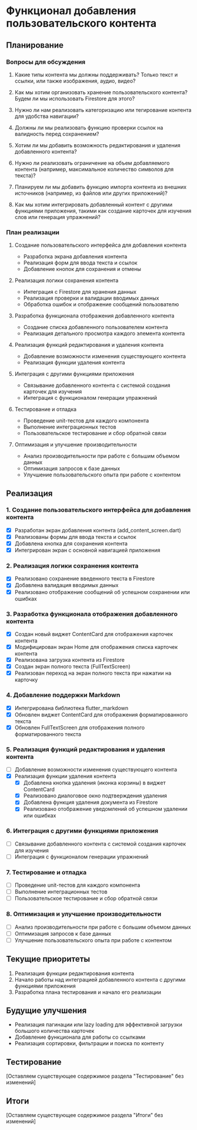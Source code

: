 # Функционал добавления пользовательского контента

## Планирование

### Вопросы для обсуждения

1. Какие типы контента мы должны поддерживать? Только текст и ссылки, или также изображения, аудио, видео?

2. Как мы хотим организовать хранение пользовательского контента? Будем ли мы использовать Firestore для этого?

3. Нужно ли нам реализовать категоризацию или тегирование контента для удобства навигации?

4. Должны ли мы реализовать функцию проверки ссылок на валидность перед сохранением?

5. Хотим ли мы добавить возможность редактирования и удаления добавленного контента?

6. Нужно ли реализовать ограничение на объем добавляемого контента (например, максимальное количество символов для текста)?

7. Планируем ли мы добавить функцию импорта контента из внешних источников (например, из файлов или других приложений)?

8. Как мы хотим интегрировать добавленный контент с другими функциями приложения, такими как создание карточек для изучения слов или генерация упражнений?

### План реализации

1. Создание пользовательского интерфейса для добавления контента
   - Разработка экрана добавления контента
   - Реализация форм для ввода текста и ссылок
   - Добавление кнопок для сохранения и отмены

2. Реализация логики сохранения контента
   - Интеграция с Firestore для хранения данных
   - Реализация проверки и валидации вводимых данных
   - Обработка ошибок и отображение сообщений пользователю

3. Разработка функционала отображения добавленного контента
   - Создание списка добавленного пользователем контента
   - Реализация детального просмотра каждого элемента контента

4. Реализация функций редактирования и удаления контента
   - Добавление возможности изменения существующего контента
   - Реализация функции удаления контента

5. Интеграция с другими функциями приложения
   - Связывание добавленного контента с системой создания карточек для изучения
   - Интеграция с функционалом генерации упражнений

6. Тестирование и отладка
   - Проведение unit-тестов для каждого компонента
   - Выполнение интеграционных тестов
   - Пользовательское тестирование и сбор обратной связи

7. Оптимизация и улучшение производительности
   - Анализ производительности при работе с большим объемом данных
   - Оптимизация запросов к базе данных
   - Улучшение пользовательского опыта при работе с контентом

## Реализация

### 1. Создание пользовательского интерфейса для добавления контента

- [x] Разработан экран добавления контента (add_content_screen.dart)
- [x] Реализованы формы для ввода текста и ссылок
- [x] Добавлена кнопка для сохранения контента
- [x] Интегрирован экран с основной навигацией приложения

### 2. Реализация логики сохранения контента

- [x] Реализовано сохранение введенного текста в Firestore
- [x] Добавлена валидация вводимых данных
- [x] Реализовано отображение сообщений об успешном сохранении или ошибках

### 3. Разработка функционала отображения добавленного контента

- [x] Создан новый виджет ContentCard для отображения карточек контента
- [x] Модифицирован экран Home для отображения списка карточек контента
- [x] Реализована загрузка контента из Firestore
- [x] Создан экран полного текста (FullTextScreen)
- [x] Реализован переход на экран полного текста при нажатии на карточку

### 4. Добавление поддержки Markdown

- [x] Интегрирована библиотека flutter_markdown
- [x] Обновлен виджет ContentCard для отображения форматированного текста
- [x] Обновлен FullTextScreen для отображения полного форматированного текста

### 5. Реализация функций редактирования и удаления контента

- [ ] Добавление возможности изменения существующего контента
- [x] Реализация функции удаления контента
  - [x] Добавлена кнопка удаления (иконка корзины) в виджет ContentCard
  - [x] Реализовано диалоговое окно подтверждения удаления
  - [x] Добавлена функция удаления документа из Firestore
  - [x] Реализовано отображение уведомлений об успешном удалении или ошибках

### 6. Интеграция с другими функциями приложения

- [ ] Связывание добавленного контента с системой создания карточек для изучения
- [ ] Интеграция с функционалом генерации упражнений

### 7. Тестирование и отладка

- [ ] Проведение unit-тестов для каждого компонента
- [ ] Выполнение интеграционных тестов
- [ ] Пользовательское тестирование и сбор обратной связи

### 8. Оптимизация и улучшение производительности

- [ ] Анализ производительности при работе с большим объемом данных
- [ ] Оптимизация запросов к базе данных
- [ ] Улучшение пользовательского опыта при работе с контентом

## Текущие приоритеты

1. Реализация функции редактирования контента
2. Начало работы над интеграцией добавленного контента с другими функциями приложения
3. Разработка плана тестирования и начало его реализации

## Будущие улучшения

- Реализация пагинации или lazy loading для эффективной загрузки большого количества карточек
- Добавление функционала для работы со ссылками
- Реализация сортировки, фильтрации и поиска по контенту

## Тестирование

[Оставляем существующее содержимое раздела "Тестирование" без изменений]

## Итоги

[Оставляем существующее содержимое раздела "Итоги" без изменений]
